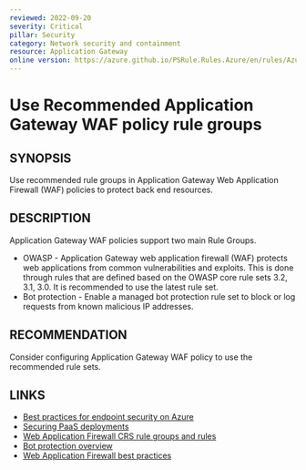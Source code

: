 ```yaml
---
reviewed: 2022-09-20
severity: Critical
pillar: Security
category: Network security and containment
resource: Application Gateway
online version: https://azure.github.io/PSRule.Rules.Azure/en/rules/Azure.AppGwWAF.RuleGroups/
---
```


# Use Recommended Application Gateway WAF policy rule groups

## SYNOPSIS

Use recommended rule groups in Application Gateway Web Application Firewall (WAF) policies to protect back end resources.

## DESCRIPTION

Application Gateway WAF policies support two main Rule Groups.

- OWASP - Application Gateway web application firewall (WAF) protects web applications from common vulnerabilities and exploits.
This is done through rules that are defined based on the OWASP core rule sets 3.2, 3.1, 3.0.
It is recommended to use the latest rule set.
- Bot protection - Enable a managed bot protection rule set to block or log requests from known malicious IP addresses.

## RECOMMENDATION

Consider configuring Application Gateway WAF policy to use the recommended rule sets.

## LINKS

- [Best practices for endpoint security on Azure](https://learn.microsoft.com/azure/architecture/framework/security/design-network-endpoints)
- [Securing PaaS deployments](https://docs.microsoft.com/azure/security/fundamentals/paas-deployments#install-a-web-application-firewall)
- [Web Application Firewall CRS rule groups and rules](https://docs.microsoft.com/azure/web-application-firewall/ag/application-gateway-crs-rulegroups-rules)
- [Bot protection overview](https://docs.microsoft.com/azure/web-application-firewall/afds/waf-front-door-policy-configure-bot-protection)
- [Web Application Firewall best practices](https://docs.microsoft.com/azure/web-application-firewall/ag/best-practices)
